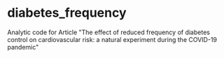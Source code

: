 # diabetes_frequency
Analytic code for Article "The effect of reduced frequency of diabetes control on cardiovascular risk: a natural experiment during the COVID-19 pandemic"
